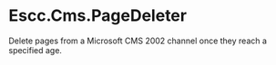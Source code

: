 Escc.Cms.PageDeleter
====================

Delete pages from a Microsoft CMS 2002 channel once they reach a specified age. 
